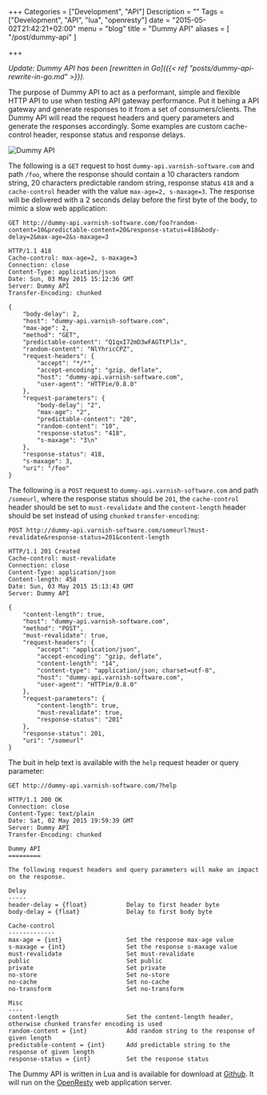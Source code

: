 +++
Categories = ["Development", "API"]
Description = ""
Tags = ["Development", "API", "lua", "openresty"]
date = "2015-05-02T21:42:21+02:00"
menu = "blog"
title = "Dummy API"
aliases = [
        "/post/dummy-api"
]

+++

*Update: Dummy API has been [rewritten in Go]({{< ref "posts/dummy-api-rewrite-in-go.md" >}}).*

The purpose of Dummy API to act as a performant, simple and flexible HTTP API to use when testing API gateway performance. Put it behing a API gateway and generate responses to it from a set of consumers/clients. The Dummy API will read the request headers and query parameters and generate the responses accordingly. Some examples are custom cache-control header, response status and response delays.

![Dummy API](/img/dummy-api.png)

The following is a ``GET`` request to host ``dummy-api.varnish-software.com`` and path ``/foo``, where the response should contain a 10 characters random string, 20 characters predictable random string, response status ``418`` and a ``cache-control`` header with the value ``max-age=2, s-maxage=3``. The response will be delivered with a 2 seconds delay before the first byte of the body, to mimic a slow web application:

``` http
GET http://dummy-api.varnish-software.com/foo?random-content=10&predictable-content=20&response-status=418&body-delay=2&max-age=2&s-maxage=3

HTTP/1.1 418
Cache-control: max-age=2, s-maxage=3
Connection: close
Content-Type: application/json
Date: Sun, 03 May 2015 15:12:36 GMT
Server: Dummy API
Transfer-Encoding: chunked

{
    "body-delay": 2,
    "host": "dummy-api.varnish-software.com",
    "max-age": 2,
    "method": "GET",
    "predictable-content": "Q1qxI72mD3wFAGTtPlJx",
    "random-content": "NlYhricCPZ",
    "request-headers": {
        "accept": "*/*",
        "accept-encoding": "gzip, deflate",
        "host": "dummy-api.varnish-software.com",
        "user-agent": "HTTPie/0.8.0"
    },
    "request-parameters": {
        "body-delay": "2",
        "max-age": "2",
        "predictable-content": "20",
        "random-content": "10",
        "response-status": "418",
        "s-maxage": "3\n"
    },
    "response-status": 418,
    "s-maxage": 3,
    "uri": "/foo"
}
```

The following is a ``POST`` request to ``dummy-api.varnish-software.com`` and path ``/someurl``, where the response status should be ``201``, the ``cache-control`` header should be set to ``must-revalidate`` and the ``content-length`` header should be set instead of using ``chunked`` ``transfer-encoding``:

``` http
POST http://dummy-api.varnish-software.com/someurl?must-revalidate&response-status=201&content-length

HTTP/1.1 201 Created
Cache-control: must-revalidate
Connection: close
Content-Type: application/json
Content-length: 458
Date: Sun, 03 May 2015 15:13:43 GMT
Server: Dummy API

{
    "content-length": true,
    "host": "dummy-api.varnish-software.com",
    "method": "POST",
    "must-revalidate": true,
    "request-headers": {
        "accept": "application/json",
        "accept-encoding": "gzip, deflate",
        "content-length": "14",
        "content-type": "application/json; charset=utf-8",
        "host": "dummy-api.varnish-software.com",
        "user-agent": "HTTPie/0.8.0"
    },
    "request-parameters": {
        "content-length": true,
        "must-revalidate": true,
        "response-status": "201"
    },
    "response-status": 201,
    "uri": "/someurl"
}
```

The buit in help text is available with the ``help`` request header or query parameter:

``` http
GET http://dummy-api.varnish-software.com/?help

HTTP/1.1 200 OK
Connection: close
Content-Type: text/plain
Date: Sat, 02 May 2015 19:59:39 GMT
Server: Dummy API
Transfer-Encoding: chunked
    
Dummy API
=========

The following request headers and query parameters will make an impact on the response.

Delay
-----
header-delay = {float}           Delay to first header byte
body-delay = {float}             Delay to first body byte

Cache-control
-------------
max-age = {int}                  Set the response max-age value
s-maxage = {int}                 Set the response s-maxage value
must-revalidate                  Set must-revalidate
public                           Set public
private                          Set private
no-store                         Set no-store
no-cache                         Set no-cache
no-transform                     Set no-transform

Misc
----
content-length                   Set the content-length header, otherwise chunked transfer encoding is used
random-content = {int}           Add random string to the response of given length
predictable-content = {int}      Add predictable string to the response of given length
response-status = {int}          Set the response status
```

The Dummy API is written in Lua and is available for download at [Github](https://github.com/espebra/dummy-api). It will run on the [OpenResty](http://openresty.org/) web application server.
